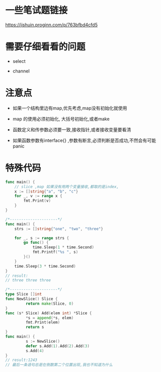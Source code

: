 
# 一些笔试题链接

https://jishuin.proginn.com/p/763bfbd4cfd5


# 需要仔细看看的问题

- select

- channel



# 注意点

- 如果一个结构里边有map,优先考虑,map没有初始化就使用

- map 的使用必须初始化, 大括号初始化,或者make

- 函数定义和传参数必须要一致,接收指针,或者接收变量要看清

- 如果函数参数有interface{} ,参数有断言,必须判断是否成功,不然会有可能panic


# 特殊代码

```go
func main() {
	// slice ,map 如果没有用两个变量接收,都取的是index,
	x := []string{"a", "b", "c"}
	for _, v := range x {
		fmt.Print(v)
	}
}

/*---------------------*/
func main() {
	strs := []string{"one", "two", "three"}

	for _, s := range strs {
		go func() {
			time.Sleep(1 * time.Second)
			fmt.Printf("%s ", s)
		}()
	}
	time.Sleep(3 * time.Second)
}
// result:
// three three three

/*---------------------*/
type Slice []int
func NewSlice() Slice {
         return make(Slice, 0)
}
func (s* Slice) Add(elem int) *Slice {
         *s = append(*s, elem)
         fmt.Print(elem)
         return s
}
func main() {  
         s := NewSlice()
         defer s.Add(1).Add(2).Add(3)
         s.Add(4)
}
// result:1243 
// 最后一条语句总是在倒数第二个位置出现,我也不知道为什么

```